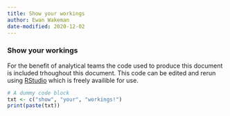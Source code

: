 ```yaml
---
title: Show your workings
author: Ewan Wakeman
date-modified: 2020-12-02
---
```


### Show your workings
For the benefit of analytical teams the code used to produce this document is included trhoughout this document. This code can be edited and rerun using  [RStudio](https://rstudio.com/) which is freely availible for use.

```r
# A dummy code block
txt <- c("show", "your", "workings!")
print(paste(txt))
```